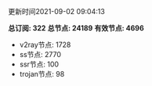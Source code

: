 更新时间2021-09-02 09:04:13

**总订阅: 322**
**总节点: 24189**
**有效节点: 4696**
- v2ray节点: 1728
- ss节点: 2770
- ssr节点: 100
- trojan节点: 98
